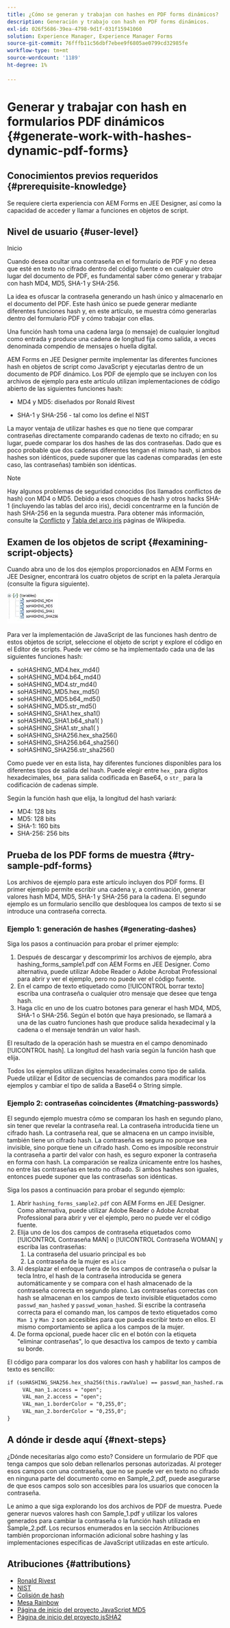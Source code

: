 ```yaml
---
title: ¿Cómo se generan y trabajan con hashes en PDF forms dinámicos?
description: Generación y trabajo con hash en PDF forms dinámicos.
exl-id: 026f5686-39ea-4798-9d1f-031f15941060
solution: Experience Manager, Experience Manager Forms
source-git-commit: 76fffb11c56dbf7ebee9f6805ae0799cd32985fe
workflow-type: tm+mt
source-wordcount: '1189'
ht-degree: 1%

---
```


# Generar y trabajar con hash en formularios PDF dinámicos {#generate-work-with-hashes-dynamic-pdf-forms}

## Conocimientos previos requeridos {#prerequisite-knowledge}

Se requiere cierta experiencia con AEM Forms en JEE Designer, así como la capacidad de acceder y llamar a funciones en objetos de script.

## Nivel de usuario {#user-level}

Inicio

Cuando desea ocultar una contraseña en el formulario de PDF y no desea que esté en texto no cifrado dentro del código fuente o en cualquier otro lugar del documento de PDF, es fundamental saber cómo generar y trabajar con hash MD4, MD5, SHA-1 y SHA-256.

La idea es ofuscar la contraseña generando un hash único y almacenarlo en el documento del PDF. Este hash único se puede generar mediante diferentes funciones hash y, en este artículo, se muestra cómo generarlas dentro del formulario PDF y cómo trabajar con ellas.

Una función hash toma una cadena larga (o mensaje) de cualquier longitud como entrada y produce una cadena de longitud fija como salida, a veces denominada compendio de mensajes o huella digital.

AEM Forms en JEE Designer permite implementar las diferentes funciones hash en objetos de script como JavaScript y ejecutarlas dentro de un documento de PDF dinámico. Los PDF de ejemplo que se incluyen con los archivos de ejemplo para este artículo utilizan implementaciones de código abierto de las siguientes funciones hash:

* MD4 y MD5: diseñados por Ronald Rivest

* SHA-1 y SHA-256 - tal como los define el NIST

La mayor ventaja de utilizar hashes es que no tiene que comparar contraseñas directamente comparando cadenas de texto no cifrado; en su lugar, puede comparar los dos hashes de las dos contraseñas. Dado que es poco probable que dos cadenas diferentes tengan el mismo hash, si ambos hashes son idénticos, puede suponer que las cadenas comparadas (en este caso, las contraseñas) también son idénticas.

>[!NOTE]
>
>Hay algunos problemas de seguridad conocidos (los llamados conflictos de hash) con MD4 o MD5. Debido a esos choques de hash y otros hacks SHA-1 (incluyendo las tablas del arco iris), decidí concentrarme en la función de hash SHA-256 en la segunda muestra. Para obtener más información, consulte la [Conflicto](https://en.wikipedia.org/wiki/Hash_collision) y [Tabla del arco iris](https://en.wikipedia.org/wiki/Rainbow_table) páginas de Wikipedia.

## Examen de los objetos de script {#examining-script-objects}

Cuando abra uno de los dos ejemplos proporcionados en AEM Forms en JEE Designer, encontrará los cuatro objetos de script en la paleta Jerarquía (consulte la figura siguiente).

![Variables](assets/variables.jpg)

Para ver la implementación de JavaScript de las funciones hash dentro de estos objetos de script, seleccione el objeto de script y explore el código en el Editor de scripts. Puede ver cómo se ha implementado cada una de las siguientes funciones hash:

* soHASHING_MD4.hex_md4()
* soHASHING_MD4.b64_md4()
* soHASHING_MD4.str_md4()
* soHASHING_MD5.hex_md5()
* soHASHING_MD5.b64_md5()
* soHASHING_MD5.str_md5()
* soHASHING_SHA1.hex_sha1()
* soHASHING_SHA1.b64_sha1( )
* soHASHING_SHA1.str_sha1( )
* soHASHING_SHA256.hex_sha256()
* soHASHING_SHA256.b64_sha256()
* soHASHING_SHA256.str_sha256()

Como puede ver en esta lista, hay diferentes funciones disponibles para los diferentes tipos de salida del hash. Puede elegir entre `hex_` para dígitos hexadecimales, `b64_` para salida codificada en Base64, o `str_` para la codificación de cadenas simple.

Según la función hash que elija, la longitud del hash variará:

* MD4: 128 bits
* MD5: 128 bits
* SHA-1: 160 bits
* SHA-256: 256 bits

## Prueba de los PDF forms de muestra {#try-sample-pdf-forms}

Los archivos de ejemplo para este artículo incluyen dos PDF forms. El primer ejemplo permite escribir una cadena y, a continuación, generar valores hash MD4, MD5, SHA-1 y SHA-256 para la cadena. El segundo ejemplo es un formulario sencillo que desbloquea los campos de texto si se introduce una contraseña correcta.

### Ejemplo 1: generación de hashes {#generating-dashes}

Siga los pasos a continuación para probar el primer ejemplo:

1. Después de descargar y descomprimir los archivos de ejemplo, abra hashing_forms_sample1.pdf con AEM Forms en JEE Designer. Como alternativa, puede utilizar Adobe Reader o Adobe Acrobat Professional para abrir y ver el ejemplo, pero no puede ver el código fuente.
1. En el campo de texto etiquetado como [!UICONTROL borrar texto] escriba una contraseña o cualquier otro mensaje que desee que tenga hash.
1. Haga clic en uno de los cuatro botones para generar el hash MD4, MD5, SHA-1 o SHA-256. Según el botón que haya presionado, se llamará a una de las cuatro funciones hash que produce salida hexadecimal y la cadena o el mensaje tendrán un valor hash.

El resultado de la operación hash se muestra en el campo denominado [!UICONTROL hash]. La longitud del hash varía según la función hash que elija.

Todos los ejemplos utilizan dígitos hexadecimales como tipo de salida. Puede utilizar el Editor de secuencias de comandos para modificar los ejemplos y cambiar el tipo de salida a Base64 o String simple.

### Ejemplo 2: contraseñas coincidentes {#matching-passwords}

El segundo ejemplo muestra cómo se comparan los hash en segundo plano, sin tener que revelar la contraseña real. La contraseña introducida tiene un cifrado hash. La contraseña real, que se almacena en un campo invisible, también tiene un cifrado hash. La contraseña es segura no porque sea invisible, sino porque tiene un cifrado hash. Como es imposible reconstruir la contraseña a partir del valor con hash, es seguro exponer la contraseña en forma con hash. La comparación se realiza únicamente entre los hashes, no entre las contraseñas en texto no cifrado. Si ambos hashes son iguales, entonces puede suponer que las contraseñas son idénticas.

Siga los pasos a continuación para probar el segundo ejemplo:

1. Abrir `hashing_forms_sample2.pdf` con AEM Forms en JEE Designer. Como alternativa, puede utilizar Adobe Reader o Adobe Acrobat Professional para abrir y ver el ejemplo, pero no puede ver el código fuente.
1. Elija uno de los dos campos de contraseña etiquetados como [!UICONTROL Contraseña MAN] o [!UICONTROL Contraseña WOMAN] y escriba las contraseñas:
   1. La contraseña del usuario principal es `bob`
   1. La contraseña de la mujer es `alice`
1. Al desplazar el enfoque fuera de los campos de contraseña o pulsar la tecla Intro, el hash de la contraseña introducida se genera automáticamente y se compara con el hash almacenado de la contraseña correcta en segundo plano. Las contraseñas correctas con hash se almacenan en los campos de texto invisible etiquetados como `passwd_man_hashed` y `passwd_woman_hashed`. Si escribe la contraseña correcta para el comando man, los campos de texto etiquetados como `Man 1` y `Man 2` son accesibles para que pueda escribir texto en ellos. El mismo comportamiento se aplica a los campos de la mujer.
1. De forma opcional, puede hacer clic en el botón con la etiqueta &quot;eliminar contraseñas&quot;, lo que desactiva los campos de texto y cambia su borde.

El código para comparar los dos valores con hash y habilitar los campos de texto es sencillo:

```xml
if (soHASHING_SHA256.hex_sha256(this.rawValue) == passwd_man_hashed.rawValue){
     VAL_man_1.access = "open";
     VAL_man_2.access = "open";
     VAL_man_1.borderColor = "0,255,0";
     VAL_man_2.borderColor = "0,255,0";
}
```

## A dónde ir desde aquí {#next-steps}

¿Dónde necesitarías algo como esto? Considere un formulario de PDF que tenga campos que solo deban rellenarlos personas autorizadas. Al proteger esos campos con una contraseña, que no se puede ver en texto no cifrado en ninguna parte del documento como en Sample_2.pdf, puede asegurarse de que esos campos solo son accesibles para los usuarios que conocen la contraseña.

Le animo a que siga explorando los dos archivos de PDF de muestra.  Puede generar nuevos valores hash con Sample_1.pdf y utilizar los valores generados para cambiar la contraseña o la función hash utilizada en Sample_2.pdf.  Los recursos enumerados en la sección Atribuciones también proporcionan información adicional sobre hashing y las implementaciones específicas de JavaScript utilizadas en este artículo.

## Atribuciones {#attributions}

* [Ronald Rivest](https://en.wikipedia.org/wiki/Ron_Rivest)
* [NIST](https://csrc.nist.gov/projects/cryptographic-standards-and-guidelines)
* [Colisión de hash](https://en.wikipedia.org/wiki/Hash_collision)
* [Mesa Rainbow](https://en.wikipedia.org/wiki/Rainbow_table)
* [Página de inicio del proyecto JavaScript MD5](https://pajhome.org.uk/crypt/md5/)
* [Página de inicio del proyecto jsSHA2](https://anmar.eu.org/projects/jssha2/)
